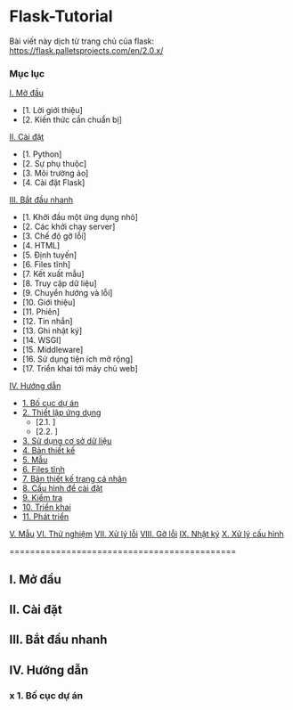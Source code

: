 # Flask-Tutorial
Bài viết này dịch từ trang chủ của flask: https://flask.palletsprojects.com/en/2.0.x/
### Mục lục

[I. Mở đầu](#Modau)
- [1. Lời giới thiệu]
- [2. Kiến thức cần chuẩn bị]

[II. Cài đặt](#Caidat)
- [1. Python]
- [2. Sự phụ thuộc]
- [3. Môi trường ảo]
- [4. Cài đặt Flask]

[III. Bắt đầu nhanh](#Batdaunhanh)
- [1. Khởi đầu một ứng dụng nhỏ]
- [2. Các khởi chạy server]
- [3. Chế độ gỡ lỗi]
- [4. HTML]
- [5. Định tuyến]
- [6. Files tĩnh]
- [7. Kết xuất mẫu]
- [8. Truy cập dữ liệu]
- [9. Chuyển hướng và lỗi]
- [10. Giới thiệu]
- [11. Phiên]
- [12. Tin nhắn]
- [13. Ghi nhật ký]
- [14. WSGI]
- [15. Middleware]
- [16. Sử dụng tiện ích mở rộng]
- [17. Triển khai tới máy chủ web]

[IV. Hướng dẫn](#Huongdan)
- [1. Bố cục dự án](#Bocucduan)
- [2. Thiết lập ứng dụng](#Thietlapungdung)
    - [2.1. ]
    - [2.2. ]
- [3. Sử dụng cơ sở dữ liệu](#Sudungcosodulieu)
- [4. Bản thiết kế](#Banthietke)
- [5. Mẫu](#Mau)
- [6. Files tĩnh](#Filestinh)
- [7. Bản thiết kế trang cá nhân](#Banthietketrangcanhan)
- [8. Cấu hình để cài đặt](#Cauhinhdecaidat)
- [9. Kiểm tra](#Kiemtra)
- [10. Triển khai](#Trienkhai)
- [11. Phát triển](#Phatrien)

[V. Mẫu](#Mau)
[VI. Thử nghiệm](#Thunghiem)
[VII. Xử lý lỗi](#Xulyloi)
[VIII. Gỡ lỗi](#Goloi)
[IX. Nhật ký](#Nhatky)
[X. Xử lý cấu hình](#Xulycauhinh)


============================================
<a name="Modau"></a>
## I. Mở đầu
<a name="Caidat"></a>
## II. Cài đặt
<a name="Batdaunhanh"></a>
## III. Bắt đầu nhanh
<a name="Huongdan"></a>
## IV. Hướng dẫn
<a name="Bocucduan"></a>
### x 1. Bố cục dự án
<a name="Thietlapungdung"></a>
<a name="Sudungcosodulieu"></a>
<a name="Banthietke"></a>
<a name="Mau"></a>
<a name="Filestinh"></a>
